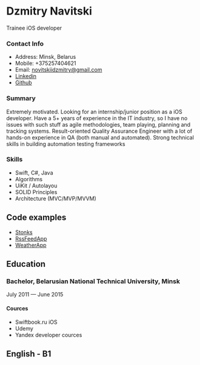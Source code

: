 # Dzmitry Navitski

Trainee iOS developer

### Contact Info
 - Address: Minsk, Belarus
 - Mobile: +375257404621
 - Email: novitskiidzmitry@gmail.com
 - [Linkedin](https://www.linkedin.com/in/dmitry-navitski-3b30317a/)
 - [Github](https://github.com/spyofmossad)
 
### Summary
Extremely motivated. Looking for an internship/junior position as a iOS
developer. Have a 5+ years of experience in the IT industry, so I have no
issues with such stuff as agile methodologies, team playing, planning
and tracking systems. Result-oriented Quality Assurance Engineer with
a lot of hands-on experience in QA (both manual and automated).
Strong technical skills in building automation testing frameworks
 
### Skills
 - Swift, C#, Java
 - Algorithms
 - UiKit / Autolayou
 - SOLID Principles
 - Architecture (MVC/MVP/MVVM)

## Code examples
 - [Stonks](https://github.com/spyofmossad/Stonks)
 - [RssFeedApp](https://github.com/spyofmossad/RssFeedApp)
 - [WeatherApp](https://github.com/spyofmossad/WeatherApp)

## Education
### Bachelor, Belarusian National Technical University, Minsk
July 2011 — June 2015

#### Cources
 - Swiftbook.ru iOS
 - Udemy
 - Yandex developer cources

## English - B1
